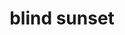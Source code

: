 ---
layout: studio
category: studio

title:  "blind sunset"
slug: "blind-sunset"
permalink: /studio/:slug
link: 'https://aidanquinlan.net/hub/f18/sketches/blindsunset/index.html'

year: '2018'
sort-date: '18-11'
tags: website personal school

---